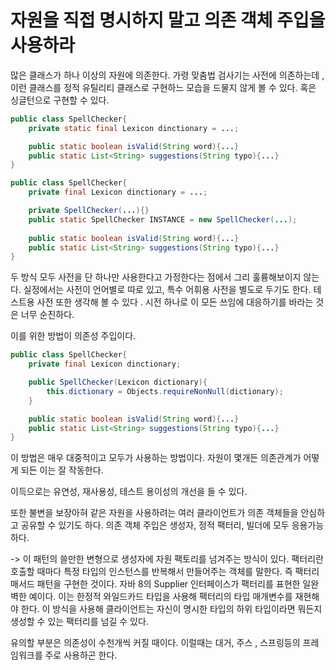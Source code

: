 # 자원을 직접 명시하지 말고 의존 객체 주입을 사용하라

많은 클래스가 하나 이상의 자원에 의존한다. 가령 맞춤법 검사기는 사전에 의존하는데 , 이런 클래스를 정적 유틸리티 클래스로 구현하느 모습을 드물지 않게 볼 수 있다. 혹은 싱글턴으로 구현할 수 있다. 

```Java
public class SpellChecker{
	private static final Lexicon dinctionary = ...;

	public static boolean isValid(String word){...}
	public static List<String> suggestions(String typo){...}
}

```


```Java
public class SpellChecker{
	private final Lexicon dinctionary = ...;

	private SpellChecker(...){}
	public static SpellChecker INSTANCE = new SpellChecker(...);
	
	public static boolean isValid(String word){...}
	public static List<String> suggestions(String typo){...}
}

```

두 방식 모두 사전을 단 하나만 사용한다고 가정한다는 점에서 그리 훌륭해보이지 않는다. 실정에서는 사전이 언어별로 따로 있고, 특수 어휘용 사전을 별도로 두기도 한다. 테스트용 사전 또한 생각해 볼 수 있다 . 시전 하나로 이 모든 쓰임에 대응하기를 바라는 것은 너무 순진하다. 

이를 위한 방법이 의존성 주입이다. 

```Java
public class SpellChecker{
	private final Lexicon dinctionary;

	public SpellChecker(Lexicon dictionary){
		this.dictionary = Objects.requireNonNull(dictionary);
	}

	public static boolean isValid(String word){...}
	public static List<String> suggestions(String typo){...}
}

```

이 방법은 매우 대중적이고 모두가 사용하는 방법이다. 
자원이 몇개든 의존관계가 어떻게 되든 이는 잘 작동한다. 

이득으로는 유연성, 재사용성, 테스트 용이성의 개선을 들 수 있다. 

또한 불변을 보장아혀 같은 자원을 사용하려는 여러 클라이언트가 의존 객체들을 안심하고 공유할 수 있기도 하다. 
의존 객체 주입은 생성자, 정적 팩터리, 빌더에 모두 응용가능하다. 

-> 이 패턴의 쓸만한 변형으로 생성자에 자원 팩토리를 넘겨주는 방식이 있다. 팩터리란 호출할 때마다 특정 타입의 인스턴스를 반복해서 만들어주는 객체를 말한다. 즉 팩터리 매서드 패턴을 구현한 것이다. 자바 8의 Supplier<T> 인터페이스가 팩터리를 표현한 일완벽한 예이다. 이는 한정적 와일드카드 타입을 사용해 팩터리의 타입 매개변수를 재현해야 한다. 이 방식을 사용해 클라이언트는 자신이 명시한 타입의 하위 타입이라면 뭐든지 생성할 수 있는 팩터리를 넘길 수 있다. 

유의할 부분은 의존성이 수천개씩 커질 때이다. 이럴때는 대거, 주스 , 스프링등의 프레임워크를 주로 사용하곤 한다. 